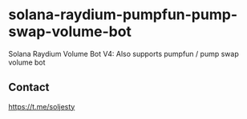# solana-raydium-pumpfun-pump-swap-volume-bot
Solana Raydium Volume Bot V4: Also supports pumpfun / pump swap volume bot


## Contact
https://t.me/soljesty
